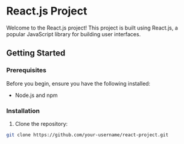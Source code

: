 # React.js Project

Welcome to the React.js project! This project is built using React.js, a popular JavaScript library for building user interfaces.

## Getting Started

### Prerequisites

Before you begin, ensure you have the following installed:

- Node.js and npm

### Installation

1. Clone the repository:

```bash
git clone https://github.com/your-username/react-project.git
